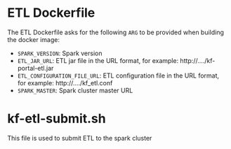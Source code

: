 # ETL Dockerfile

The ETL Dockerfile asks for the following `ARG` to be provided when building the docker image:

- `SPARK_VERSION`: Spark version
- `ETL_JAR_URL`: ETL jar file in the URL format, for example: http://..../kf-portal-etl.jar
- `ETL_CONFIGURATION_FILE_URL`: ETL configuration file in the URL format, for example: http://..../kf_etl.conf
- `SPARK_MASTER`: Spark cluster master URL


# kf-etl-submit.sh

This file is used to submit ETL to the spark cluster